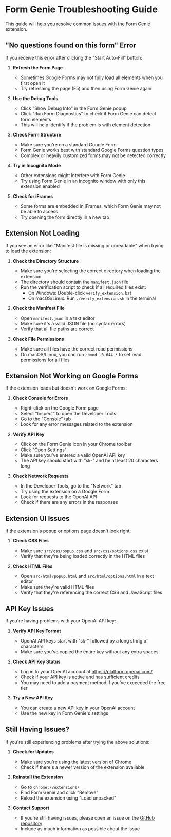 # Form Genie Troubleshooting Guide

This guide will help you resolve common issues with the Form Genie extension.

## "No questions found on this form" Error

If you receive this error after clicking the "Start Auto-Fill" button:

1. **Refresh the Form Page**
   - Sometimes Google Forms may not fully load all elements when you first open it
   - Try refreshing the page (F5) and then using Form Genie again

2. **Use the Debug Tools**
   - Click "Show Debug Info" in the Form Genie popup
   - Click "Run Form Diagnostics" to check if Form Genie can detect form elements
   - This will help identify if the problem is with element detection

3. **Check Form Structure**
   - Make sure you're on a standard Google Form
   - Form Genie works best with standard Google Forms question types
   - Complex or heavily customized forms may not be detected correctly

4. **Try in Incognito Mode**
   - Other extensions might interfere with Form Genie
   - Try using Form Genie in an incognito window with only this extension enabled

5. **Check for iFrames**
   - Some forms are embedded in iFrames, which Form Genie may not be able to access
   - Try opening the form directly in a new tab

## Extension Not Loading

If you see an error like "Manifest file is missing or unreadable" when trying to load the extension:

1. **Check the Directory Structure**
   - Make sure you're selecting the correct directory when loading the extension
   - The directory should contain the `manifest.json` file
   - Run the verification script to check if all required files exist:
     - On Windows: Double-click `verify_extension.bat`
     - On macOS/Linux: Run `./verify_extension.sh` in the terminal

2. **Check the Manifest File**
   - Open `manifest.json` in a text editor
   - Make sure it's a valid JSON file (no syntax errors)
   - Verify that all file paths are correct

3. **Check File Permissions**
   - Make sure all files have the correct read permissions
   - On macOS/Linux, you can run `chmod -R 644 *` to set read permissions for all files

## Extension Not Working on Google Forms

If the extension loads but doesn't work on Google Forms:

1. **Check Console for Errors**
   - Right-click on the Google Form page
   - Select "Inspect" to open the Developer Tools
   - Go to the "Console" tab
   - Look for any error messages related to the extension

2. **Verify API Key**
   - Click on the Form Genie icon in your Chrome toolbar
   - Click "Open Settings"
   - Make sure you've entered a valid OpenAI API key
   - The API key should start with "sk-" and be at least 20 characters long

3. **Check Network Requests**
   - In the Developer Tools, go to the "Network" tab
   - Try using the extension on a Google Form
   - Look for requests to the OpenAI API
   - Check if there are any errors in the responses

## Extension UI Issues

If the extension's popup or options page doesn't look right:

1. **Check CSS Files**
   - Make sure `src/css/popup.css` and `src/css/options.css` exist
   - Verify that they're being loaded correctly in the HTML files

2. **Check HTML Files**
   - Open `src/html/popup.html` and `src/html/options.html` in a text editor
   - Make sure they're valid HTML files
   - Verify that they're referencing the correct CSS and JavaScript files

## API Key Issues

If you're having problems with your OpenAI API key:

1. **Verify API Key Format**
   - OpenAI API keys start with "sk-" followed by a long string of characters
   - Make sure you've copied the entire key without any extra spaces

2. **Check API Key Status**
   - Log in to your OpenAI account at https://platform.openai.com/
   - Check if your API key is active and has sufficient credits
   - You may need to add a payment method if you've exceeded the free tier

3. **Try a New API Key**
   - You can create a new API key in your OpenAI account
   - Use the new key in Form Genie's settings

## Still Having Issues?

If you're still experiencing problems after trying the above solutions:

1. **Check for Updates**
   - Make sure you're using the latest version of Chrome
   - Check if there's a newer version of the extension available

2. **Reinstall the Extension**
   - Go to `chrome://extensions/`
   - Find Form Genie and click "Remove"
   - Reload the extension using "Load unpacked"

3. **Contact Support**
   - If you're still having issues, please open an issue on the [GitHub repository](https://github.com/orionop/Form-Genie)
   - Include as much information as possible about the issue 